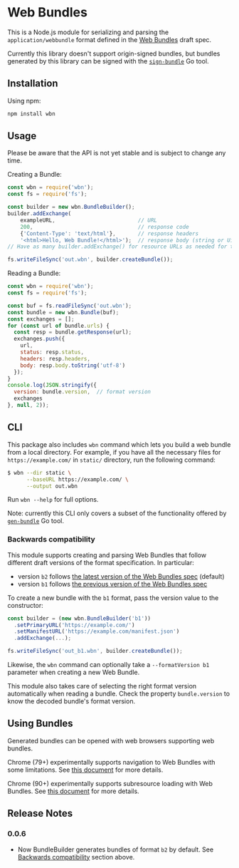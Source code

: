 # Web Bundles
This is a Node.js module for serializing and parsing the `application/webbundle`
format defined in the [Web
Bundles](https://wicg.github.io/webpackage/draft-yasskin-wpack-bundled-exchanges.html)
draft spec.

Currently this library doesn't support origin-signed bundles, but bundles generated by this library can be signed with the [`sign-bundle`](https://github.com/WICG/webpackage/tree/master/go/bundle#sign-bundle) Go tool.

## Installation
Using npm:
```bash
npm install wbn
```

## Usage
Please be aware that the API is not yet stable and is subject to change any time.

Creating a Bundle:
```javascript
const wbn = require('wbn');
const fs = require('fs');

const builder = new wbn.BundleBuilder();
builder.addExchange(
    exampleURL,                          // URL
    200,                                 // response code
    {'Content-Type': 'text/html'},       // response headers
    '<html>Hello, Web Bundle!</html>');  // response body (string or Uint8Array)
// Have as many builder.addExchange() for resource URLs as needed for the package.

fs.writeFileSync('out.wbn', builder.createBundle());
```

Reading a Bundle:
```javascript
const wbn = require('wbn');
const fs = require('fs');

const buf = fs.readFileSync('out.wbn');
const bundle = new wbn.Bundle(buf);
const exchanges = [];
for (const url of bundle.urls) {
  const resp = bundle.getResponse(url);
  exchanges.push({
    url,
    status: resp.status,
    headers: resp.headers,
    body: resp.body.toString('utf-8')
  });
}
console.log(JSON.stringify({
  version: bundle.version,  // format version
  exchanges
}, null, 2));
```

## CLI
This package also includes `wbn` command which lets you build a web bundle from a local directory. For example, if you have all the necessary files for `https://example.com/` in `static/` directory, run the following command:
```sh
$ wbn --dir static \
      --baseURL https://example.com/ \
      --output out.wbn
```
Run `wbn --help` for full options.

Note: currently this CLI only covers a subset of the functionality offered by [`gen-bundle`](https://github.com/WICG/webpackage/tree/master/go/bundle#gen-bundle) Go tool.

### Backwards compatibility

This module supports creating and parsing Web Bundles that follow different draft versions of the format specification. In particular:

- version `b2` follows [the latest version of the Web Bundles spec](https://datatracker.ietf.org/doc/html/draft-yasskin-wpack-bundled-exchanges-04) (default)
- version `b1` follows [the previous version of the Web Bundles spec](https://datatracker.ietf.org/doc/html/draft-yasskin-wpack-bundled-exchanges-03)

To create a new bundle with the `b1` format, pass the version value to the constructor:

```javascript
const builder = (new wbn.BundleBuilder('b1'))
  .setPrimaryURL('https://example.com/')
  .setManifestURL('https://example.com/manifest.json')
  .addExchange(...);

fs.writeFileSync('out_b1.wbn', builder.createBundle());
```

Likewise, the `wbn` command can optionally take a `--formatVersion b1` parameter when creating a new Web Bundle.

This module also takes care of selecting the right format version automatically when reading a bundle. Check the property `bundle.version` to know the decoded bundle's format version.

## Using Bundles
Generated bundles can be opened with web browsers supporting web bundles.

Chrome (79+) experimentally supports navigation to Web Bundles with some limitations. See [this document](https://chromium.googlesource.com/chromium/src/+/refs/heads/master/content/browser/web_package/using_web_bundles.md) for more details.

Chrome (90+) experimentally supports subresource loading with Web Bundles. See [this document](https://chromium.googlesource.com/chromium/src/+/refs/heads/main/content/browser/web_package/subresource_loading_origin_trial.md) for more details.

## Release Notes

### 0.0.6
- Now BundleBuilder generates bundles of format `b2` by default. See [Backwards compatibility](#backwards-compatibility) section above.
